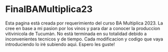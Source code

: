 # FinalBAMultiplica23
Esta pagina està creada por requerimiento del curso BA Multiplica 2023.
La cree en base a mi pasion por los vinos y para dar a conocer la produccion vitivinicola de Tucumàn.
No està terminada en su totalidad debido a inconvenientes tecnicos y de tiempo.
Cada modificacion y codigo que vaya introduciendo lo irè subiendo aquì.
Espero les guste!
